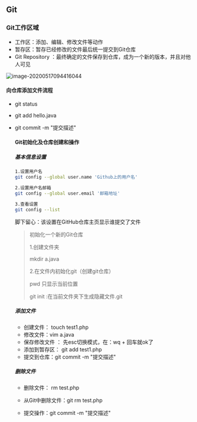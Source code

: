 ## Git

### Git工作区域

- 工作区：添加、编辑、修改文件等动作
- 暂存区：暂存已经修改的文件最后统一提交到Git仓库
- Git Repository ：最终确定的文件保存到仓库，成为一个新的版本，并且对他人可见

![image-20200517094416044](C:\Users\CYC\AppData\Roaming\Typora\typora-user-images\image-20200517094416044.png)

#### 向仓库添加文件流程

- git status

- git add hello.java

- git commit  -m "提交描述"

  #### Git初始化及仓库创建和操作

  ##### 基本信息设置

  ~~~bash
  1.设置用户名
  git config --global user.name 'Github上的用户名'
  
  2.设置用户名邮箱
  git config --global user.email '邮箱地址'
  
  3.查看设置
  git config --list
  ~~~

  脚下留心：该设置在GitHub仓库主页显示谁提交了文件

  > 初始化一个新的Git仓库
  >
  > 1.创建文件夹
  >
  > mkdir a.java
  >
  > 2.在文件内初始化git（创建git仓库）
  >
  > pwd 只显示当前位置
  >
  > git init :在当前文件夹下生成隐藏文件.git​

  ##### 添加文件

  - 创建文件： touch test1.php
  - 修改文件：vim a.java    
  - 保存修改文件 ：  先esc切换模式，在：wq + 回车就ok了 
  - 添加到暂存区： git add test1.php
  - 提交到仓库：git commit -m "提交描述" 

  ##### 删除文件

  - 删除文件： rm test.php

  - 从Git中删除文件：git rm test.php
  - 提交操作：git commit -m "提交描述"

  